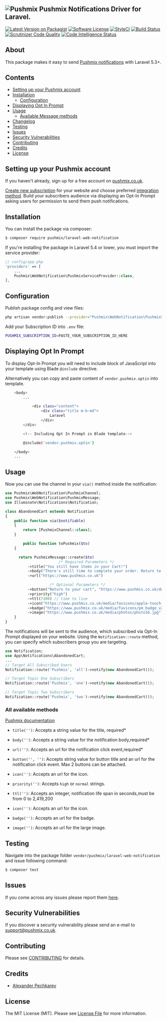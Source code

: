## ![Pushmix](https://www.pushmix.co.uk/media/favicons/favicon-32x32.png) Pushmix Notifications Driver for Laravel.

[![Latest Version on Packagist](https://img.shields.io/packagist/v/pushmix/laravel-web-notification.svg?style=flat-square)](https://packagist.org/packages/pushmix/laravel-web-notification)
[![Software License](https://img.shields.io/badge/license-MIT-brightgreen.svg?style=flat-square)](LICENSE.md)
[![StyleCI](https://github.styleci.io/repos/153896598/shield?branch=master)](https://github.styleci.io/repos/153896598)
[![Build Status](https://img.shields.io/travis/pushmix/laravel-web-notification/master.svg?style=flat-square)](https://travis-ci.org/lpushmix/laravel-web-notification)
[![Scrutinizer Code Quality](https://scrutinizer-ci.com/g/pushmix/laravel-web-notification/badges/quality-score.png?b=master)](https://scrutinizer-ci.com/g/pushmix/laravel-web-notification/?branch=master)
[![Code Intelligence Status](https://scrutinizer-ci.com/g/pushmix/laravel-web-notification/badges/code-intelligence.svg?b=master)](https://scrutinizer-ci.com/code-intelligence)


## About

This package makes it easy to send [Pushmix notifications](https://www.pushmix.co.uk/docs/laravel-package) with Laravel 5.3+.

## Contents

- [Setting up your Pushmix account](#setting-up-your-pushmix-account)
- [Installation](#installation)
	- [Configuration](#configuration)
- [Displaying Opt In Prompt](#displaying-opt-in-prompt)
- [Usage](#usage)
	- [Available Message methods](#all-available-methods)
- [Changelog](#changelog)
- [Testing](#testing)
- [Issues](#issues)
- [Security Vulnerabilities](#security-vulnerabilities)
- [Contributing](#contributing)
- [Credits](#credits)
- [License](#license)

## Setting up your Pushmix account

If you haven't already, sign up for a free account on [pushmix.co.uk](https://dash.pushmix.co.uk/register).

[Create new subscription](https://www.pushmix.co.uk/docs/create-subscription) for your website and choose preferred [integration method](https://www.pushmix.co.uk/docs/installation). Build your subscribers audience via displaying an Opt-In Prompt asking users for permission to send them push notifications.

## Installation

You can install the package via composer:

```bash
$ composer require pushmix/laravel-web-notification
```

If you're installing the package in Laravel 5.4 or lower, you must import the service provider:

```php
// config/app.php
'providers' => [
    ...
    Pushmix\WebNotification\PushmixServiceProvider::class,
],
```

## Configuration

Publish package config and view files:

```bash
php artisan vendor:publish --provider="Pushmix\WebNotification\PushmixServiceProvider"
```

Add your Subscription ID into `.env` file:

```bash
PUSHMIX_SUBSCRIPTION_ID=PASTE_YOUR_SUBSCRIPTION_ID_HERE
```



## Displaying Opt In Prompt

To display Opt-In Prompt you will need to include block of JavaScript into your template using Blade `@include` directive.

Alternatively you can copy and paste content of `vendor.pushmix.optin` into template.

```bash
    <body>
        ...

            <div class="content">
                <div class="title m-b-md">
                    Laravel
                </div>
        </div>

        <!-- Including Opt In Prompt in Blade template-->

        @include('vendor.pushmix.optin')

    </body>
    ...
```

## Usage

Now you can use the channel in your `via()` method inside the notification:

``` php
use Pushmix\WebNotification\PushmixChannel;
use Pushmix\WebNotification\PushmixMessage;
use Illuminate\Notifications\Notification;

class AbandonedCart extends Notification
{
    public function via($notifiable)
    {
        return [PushmixChannel::class];
    }

		public function toPushmix($to)
    {

      return PushmixMessage::create($to)
						/* Required Parameters */
          ->title("You still have items in your Cart!")
          ->body("There's still time to complete your order. Return to your cart?")
          ->url("https://www.pushmix.co.uk")

					/* Optional Parameters */
          ->button("Return to your cart", "https://www.pushmix.co.uk/docs") // button one
          ->priority("high")
          ->ttl(7200) // time to live
          ->icon("https://www.pushmix.co.uk/media/favicons/apple-touch-icon.png")
          ->badge("https://www.pushmix.co.uk/media/favicons/pm_badge_v2.png")
          ->image("https://www.pushmix.co.uk/media/photos/photo16.jpg");
    }
}
```

The notifications will be sent to the audience, which subscribed via Opt-In Prompt displayed on your website.
Using the `Notification::route` method, you can specify which subscribers group you are targeting.

```php
use Notification;
use App\Notifications\AbandonedCart;
...
// Target All Subscribed Users
Notification::route('Pushmix', 'all')->notify(new AbandonedCart());

// Target Topic One Subscribers
Notification::route('Pushmix', 'one')->notify(new AbandonedCart());

// Target Topic Two Subscribers
Notification::route('Pushmix', 'two')->notify(new AbandonedCart());


```
### All available methods

[Pushmix documentation](https://www.pushmix.co.uk/docs/api)

- `title('')`: Accepts a string value for the title, required*
- `body('')`: Accepts a string value for the notification body,required*
- `url('')`: Accepts an url for the notification click event,required*

- `button('', '')`: Accepts string value for button title and an url for the notification click event. Max 2 buttons can be attached.
- `icon('')`: Accepts an url for the icon.
- `priority('')`: Accepts `high` or `normal` strings.
- `ttl('')`: Accepts an integer, notification life span in seconds,must be from 0 to 2,419,200
- `icon('')`: Accepts an url for the icon.
- `badge('')`: Accepts an url for the badge.
- `image('')`: Accepts an url for the large image.


## Testing

Navigate into the package folder `vendor/pushmix/laravel-web-notification` and issue following command:

```bash
$ composer test
```


## Issues

If you come across any issues please report them [here](https://github.com/pushmix/laravel-web-notification/issues).

## Security Vulnerabilities
If you discover a security vulnerability please send an e-mail to support@pushmix.co.uk.

## Contributing

Please see [CONTRIBUTING](CONTRIBUTING.md) for details.

## Credits

- [Alexander Pechkarev](https://github.com/alexpechkarev)

## License

The MIT License (MIT). Please see [License File](LICENSE.md) for more information.
